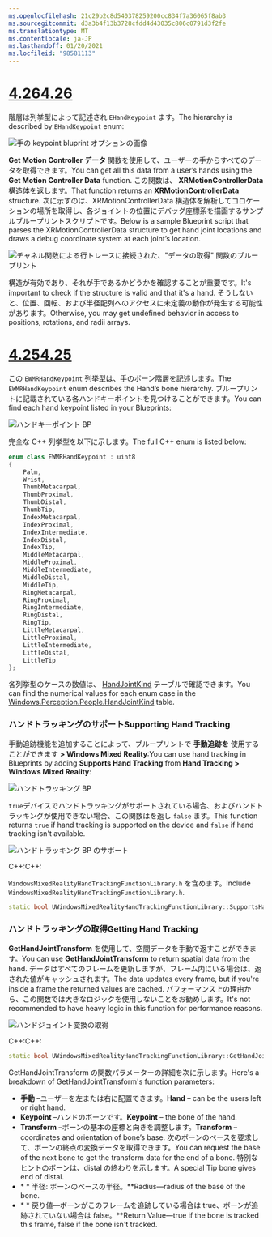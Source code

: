 ```yaml
---
ms.openlocfilehash: 21c29b2c8d540378259200cc834f7a36065f8ab3
ms.sourcegitcommit: d3a3b4f13b3728cfdd4d43035c806c0791d3f2fe
ms.translationtype: MT
ms.contentlocale: ja-JP
ms.lasthandoff: 01/20/2021
ms.locfileid: "98581113"
---
```

# <a name="426"></a>[<span data-ttu-id="8df8a-101">4.26</span><span class="sxs-lookup"><span data-stu-id="8df8a-101">4.26</span></span>](#tab/426)

<span data-ttu-id="8df8a-102">階層は列挙型によって記述され `EHandKeypoint` ます。</span><span class="sxs-lookup"><span data-stu-id="8df8a-102">The hierarchy is described by `EHandKeypoint` enum:</span></span>

![手の keypoint bluprint オプションの画像](../images/hand-keypoint-bp.png)

<span data-ttu-id="8df8a-104">**Get Motion Controller データ** 関数を使用して、ユーザーの手からすべてのデータを取得できます。</span><span class="sxs-lookup"><span data-stu-id="8df8a-104">You can get all this data from a user’s hands using the **Get Motion Controller Data** function.</span></span> <span data-ttu-id="8df8a-105">この関数は、 **XRMotionControllerData** 構造体を返します。</span><span class="sxs-lookup"><span data-stu-id="8df8a-105">That function returns an **XRMotionControllerData** structure.</span></span> <span data-ttu-id="8df8a-106">次に示すのは、XRMotionControllerData 構造体を解析してコロケーションの場所を取得し、各ジョイントの位置にデバッグ座標系を描画するサンプルブループリントスクリプトです。</span><span class="sxs-lookup"><span data-stu-id="8df8a-106">Below is a sample Blueprint script that parses the XRMotionControllerData structure to get hand joint locations and draws a debug coordinate system at each joint’s location.</span></span>

![チャネル関数による行トレースに接続された、"データの取得" 関数のブループリント](../images/unreal-hand-tracking-img-03.png)

<span data-ttu-id="8df8a-108">構造が有効であり、それが手であるかどうかを確認することが重要です。</span><span class="sxs-lookup"><span data-stu-id="8df8a-108">It's important to check if the structure is valid and that it's a hand.</span></span> <span data-ttu-id="8df8a-109">そうしないと、位置、回転、および半径配列へのアクセスに未定義の動作が発生する可能性があります。</span><span class="sxs-lookup"><span data-stu-id="8df8a-109">Otherwise, you may get undefined behavior in access to positions, rotations, and radii arrays.</span></span>

# <a name="425"></a>[<span data-ttu-id="8df8a-110">4.25</span><span class="sxs-lookup"><span data-stu-id="8df8a-110">4.25</span></span>](#tab/425)

<span data-ttu-id="8df8a-111">この `EWMRHandKeypoint` 列挙型は、手のボーン階層を記述します。</span><span class="sxs-lookup"><span data-stu-id="8df8a-111">The `EWMRHandKeypoint` enum describes the Hand’s bone hierarchy.</span></span> <span data-ttu-id="8df8a-112">ブループリントに記載されている各ハンドキーポイントを見つけることができます。</span><span class="sxs-lookup"><span data-stu-id="8df8a-112">You can find each hand keypoint listed in your Blueprints:</span></span>

![ハンドキーポイント BP](../images/hand-keypoint-bp.png)

<span data-ttu-id="8df8a-114">完全な C++ 列挙型を以下に示します。</span><span class="sxs-lookup"><span data-stu-id="8df8a-114">The full C++ enum is listed below:</span></span>
```cpp
enum class EWMRHandKeypoint : uint8
{
    Palm,
    Wrist,
    ThumbMetacarpal,
    ThumbProximal,
    ThumbDistal,
    ThumbTip,
    IndexMetacarpal,
    IndexProximal,
    IndexIntermediate,
    IndexDistal,
    IndexTip,
    MiddleMetacarpal,
    MiddleProximal,
    MiddleIntermediate,
    MiddleDistal,
    MiddleTip,
    RingMetacarpal,
    RingProximal,
    RingIntermediate,
    RingDistal,
    RingTip,
    LittleMetacarpal,
    LittleProximal,
    LittleIntermediate,
    LittleDistal,
    LittleTip
};
```

<span data-ttu-id="8df8a-115">各列挙型のケースの数値は、 [HandJointKind](/uwp/api/windows.perception.people.handjointkind) テーブルで確認できます。</span><span class="sxs-lookup"><span data-stu-id="8df8a-115">You can find the numerical values for each enum case in the [Windows.Perception.People.HandJointKind](/uwp/api/windows.perception.people.handjointkind) table.</span></span>

### <a name="supporting-hand-tracking"></a><span data-ttu-id="8df8a-116">ハンドトラッキングのサポート</span><span class="sxs-lookup"><span data-stu-id="8df8a-116">Supporting Hand Tracking</span></span>

<span data-ttu-id="8df8a-117">手動追跡機能を追加することによって、ブループリントで **手動追跡を** 使用することができます **> Windows Mixed Reality**:</span><span class="sxs-lookup"><span data-stu-id="8df8a-117">You can use hand tracking in Blueprints by adding **Supports Hand Tracking** from **Hand Tracking > Windows Mixed Reality**:</span></span>

![ハンドトラッキング BP](../images/unreal/hand-tracking-bp.png)

<span data-ttu-id="8df8a-119">`true`デバイスでハンドトラッキングがサポートされている場合、およびハンドトラッキングが使用できない場合、この関数はを返し `false` ます。</span><span class="sxs-lookup"><span data-stu-id="8df8a-119">This function returns `true` if hand tracking is supported on the device and `false` if hand tracking isn't available.</span></span>

![ハンドトラッキング BP のサポート](../images/unreal/supports-hand-tracking-bp.png)

<span data-ttu-id="8df8a-121">C++:</span><span class="sxs-lookup"><span data-stu-id="8df8a-121">C++:</span></span>

<span data-ttu-id="8df8a-122">`WindowsMixedRealityHandTrackingFunctionLibrary.h` を含めます。</span><span class="sxs-lookup"><span data-stu-id="8df8a-122">Include `WindowsMixedRealityHandTrackingFunctionLibrary.h`.</span></span>

```cpp
static bool UWindowsMixedRealityHandTrackingFunctionLibrary::SupportsHandTracking()
```

### <a name="getting-hand-tracking"></a><span data-ttu-id="8df8a-123">ハンドトラッキングの取得</span><span class="sxs-lookup"><span data-stu-id="8df8a-123">Getting Hand Tracking</span></span>

<span data-ttu-id="8df8a-124">**GetHandJointTransform** を使用して、空間データを手動で返すことができます。</span><span class="sxs-lookup"><span data-stu-id="8df8a-124">You can use **GetHandJointTransform** to return spatial data from the hand.</span></span> <span data-ttu-id="8df8a-125">データはすべてのフレームを更新しますが、フレーム内にいる場合は、返された値がキャッシュされます。</span><span class="sxs-lookup"><span data-stu-id="8df8a-125">The data updates every frame, but if you're inside a frame the returned values are cached.</span></span> <span data-ttu-id="8df8a-126">パフォーマンス上の理由から、この関数では大きなロジックを使用しないことをお勧めします。</span><span class="sxs-lookup"><span data-stu-id="8df8a-126">It's not recommended to have heavy logic in this function for performance reasons.</span></span>

![ハンドジョイント変換の取得](../images/unreal/get-hand-joint-transform.png)

<span data-ttu-id="8df8a-128">C++:</span><span class="sxs-lookup"><span data-stu-id="8df8a-128">C++:</span></span>
```cpp
static bool UWindowsMixedRealityHandTrackingFunctionLibrary::GetHandJointTransform(EControllerHand Hand, EWMRHandKeypoint Keypoint, FTransform& OutTransform, float& OutRadius)
```

<span data-ttu-id="8df8a-129">GetHandJointTransform の関数パラメーターの詳細を次に示します。</span><span class="sxs-lookup"><span data-stu-id="8df8a-129">Here's a breakdown of GetHandJointTransform's function parameters:</span></span>

* <span data-ttu-id="8df8a-130">**手動** –ユーザーを左または右に配置できます。</span><span class="sxs-lookup"><span data-stu-id="8df8a-130">**Hand** – can be the users left or right hand.</span></span>
* <span data-ttu-id="8df8a-131">**Keypoint** –ハンドのボーンです。</span><span class="sxs-lookup"><span data-stu-id="8df8a-131">**Keypoint** – the bone of the hand.</span></span>
* <span data-ttu-id="8df8a-132">**Transform** –ボーンの基本の座標と向きを調整します。</span><span class="sxs-lookup"><span data-stu-id="8df8a-132">**Transform** – coordinates and orientation of bone’s base.</span></span> <span data-ttu-id="8df8a-133">次のボーンのベースを要求して、ボーンの終点の変換データを取得できます。</span><span class="sxs-lookup"><span data-stu-id="8df8a-133">You can request the base of the next bone to get the transform data for the end of a bone.</span></span> <span data-ttu-id="8df8a-134">特別なヒントのボーンは、distal の終わりを示します。</span><span class="sxs-lookup"><span data-stu-id="8df8a-134">A special Tip bone gives end of distal.</span></span>
* <span data-ttu-id="8df8a-135">\* \* 半径: ボーンのベースの半径。</span><span class="sxs-lookup"><span data-stu-id="8df8a-135">\*\*Radius—radius of the base of the bone.</span></span>
* <span data-ttu-id="8df8a-136">\* \* 戻り値—ボーンがこのフレームを追跡している場合は true、ボーンが追跡されていない場合は false。</span><span class="sxs-lookup"><span data-stu-id="8df8a-136">\*\*Return Value—true if the bone is tracked this frame, false if the bone isn't tracked.</span></span>